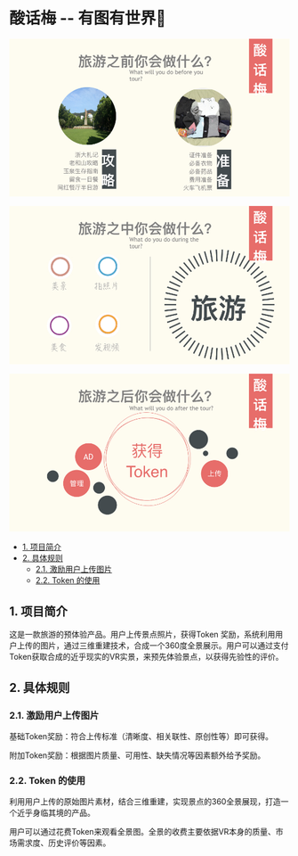 ﻿# 酸话梅 -- 有图有世界

![酸话梅.001](assets/酸话梅.001.jpeg)

![酸话梅.002](assets/酸话梅.002.jpeg)

![酸话梅.003](assets/酸话梅.003.jpeg)

<!-- TOC -->

- [1. 项目简介](#1-项目简介)
- [2. 具体规则](#2-具体规则)
    - [2.1. 激励用户上传图片](#21-激励用户上传图片)
    - [2.2. Token 的使用](#22-token-的使用)

<!-- /TOC -->

## 1. 项目简介
这是一款旅游的预体验产品。用户上传景点照片，获得Token 奖励，系统利用用户上传的图片，通过三维重建技术，合成一个360度全景展示。用户可以通过支付Token获取合成的近乎现实的VR实景，来预先体验景点，以获得先验性的评价。

## 2. 具体规则

### 2.1. 激励用户上传图片

基础Token奖励：符合上传标准（清晰度、相关联性、原创性等）即可获得。 

附加Token奖励：根据图片质量、可用性、缺失情况等因素额外给予奖励。

### 2.2. Token 的使用

利用用户上传的原始图片素材，结合三维重建，实现景点的360全景展现，打造一个近乎身临其境的产品。

用户可以通过花费Token来观看全景图。全景的收费主要依据VR本身的质量、市场需求度、历史评价等因素。


